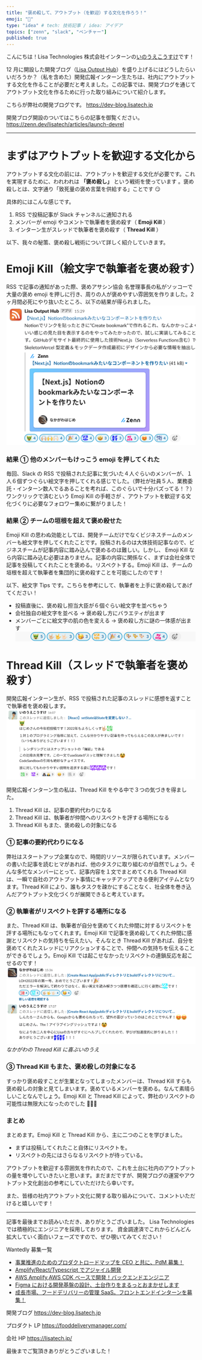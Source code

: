 ```yaml
---
title: "褒め殺して、アウトプット（を歓迎）する文化を作ろう！"
emoji: "🌟"
type: "idea" # tech: 技術記事 / idea: アイデア
topics: ["zenn", "slack", "ベンチャー"]
published: true
---
```


こんにちは！Lisa Technologies 株式会社インターンの[いのうえこうすけ](https://dev-blog.lisatech.jp/members/kosukeinoue/)です！

12 月に開設した開発ブログ（[Lisa Output Hub](https://dev-blog.lisatech.jp)）を盛り上げるにはどうしたらいいだろうか？（私を含めた）開発広報インターン生たちは、社内にアウトプットする文化を作ることが必要だと考えました。この記事では、開発ブログを通じてアウトプット文化を作るために行った取り組みについて紹介します。

こちらが弊社の開発ブログです。
https://dev-blog.lisatech.jp

開発ブログ開設のついてはこちらの記事を御覧ください。
https://zenn.dev/lisatech/articles/launch-devrel

---

# まずはアウトプットを歓迎する文化から

アウトプットする文化の前には、アウトプットを歓迎する文化が必要です。これを実現するために、われわれは **「褒め殺し」** という戦術を使っています 。褒め殺しとは、文字通り「致死量の褒め言葉を供給する」ことです 😏

具体的にはこんな感じです。

1. RSS で投稿記事が Slack チャンネルに通知される
2. メンバーが emoji やコメントで執筆者を褒め殺す（ **Emoji Kill** ）
3. インターン生がスレッドで執筆者を褒め殺す（ **Thread Kill** ）

以下、我々の秘策、褒め殺し戦術について詳しく紹介していきます。

# Emoji Kill（絵文字で執筆者を褒め殺す）

RSS で記事の通知があった際、褒めアサシン協会 名誉理事長の私がソッコーで大量の褒め emoji を押しに行き、周りの人が褒めやすい雰囲気を作りました。2 ヶ月間必死にやり抜いたところ、以下の結果が得られました。
![](/images/ex-emoji-kill2.png)

### 結果 ① 他のメンバーもけっこう emoji を押してくれた

毎回、Slack の RSS で投稿された記事に気づいた４人ぐらいのメンバーが、１人６個ずつぐらい絵文字を押してくれる感じでした。（弊社が社員５人、業務委託・インターン数人でるあることを考れば、このぐらいで十分バズってる！？） ワンクリックで済むという Emoji Kill の手軽さが 、アウトプットを歓迎する文化づくりに必要なフォロワー集めに繋がりました！

### 結果 ② チームの垣根を超えて褒め殺せた

Emoji Kill の思わぬ効能としては、開発チームだけでなくビジネスチームのメンバーも絵文字を押してくれたことです。投稿されるのは大体技術記事なので、ビジネスチームが記事内容に踏み込んで褒めるのは難しい。しかし、 Emoji Kill なら内容に踏み込む必要はありません。記事の内容に関係なく、まずは会社全体で記事を投稿してくれたことを褒める。リスペクトする。Emoji Kill は、チームの垣根を超えて執筆者を集団的に褒め殺すことを可能にしたのです！

以下、絵文字 Tips です。こちらを参考にして、執筆者を上手に褒め殺してあげてください！

- 投稿直後に、褒め殺し担当大臣が６個ぐらい絵文字を並べちゃう
- 会社独自の絵文字を並べる → 褒め殺し方にバラエティが出ます
- メンバーごとに絵文字の肌の色を変える → 褒め殺し方に謎の一体感が出ます
  ![](/images/emoji-line.png)

# Thread Kill（スレッドで執筆者を褒め殺す）

開発広報インターン生が、RSS で投稿された記事のスレッドに感想を返すことで執筆者を褒め殺します。
![](/images/ex-thread-kill.png)

開発広報インターン生の私は、Thread Kill をやる中で３つの気づきを得ました。

1. Thread Kill は、記事の要約代わりになる
2. Thread Kill は、執筆者が仲間へのリスペクトを評する場所になる
3. Thread Kill もまた、褒め殺しの対象になる

### ① 記事の要約代わりになる

弊社はスタートアップ企業なので、時間的リソースが限られています。メンバーの書いた記事を読むヒマがあれば、他のタスクに取り組むのが自然でしょう。そんな多忙なメンバーにとって、記事内容を１文でまとめてくれる Thread Kill は、一瞬で自社のアウトプット事情にキャッチアップできる便利アイテムとなります。Thread Kill により、誰もタスクを疎かにすることなく、社全体を巻き込んだアウトプット文化づくりが展開できると考えています。

### ② 執筆者がリスペクトを評する場所になる

また、Thread Kill は、執筆者が自分を褒めてくれた仲間に対するリスペクトを評する場所にもなってくれます。Emoji Kill で記事を褒め殺してくれた仲間に感謝とリスペクトの気持ちを伝えたい。そんなとき Thread Kill があれば、自分を褒めてくれたスレッドにリアクションすることで、仲間への気持ちを伝えることができるでしょう。Emoji Kill では起こせなかったリスペクトの連鎖反応を起こせるのです！
![](/images/thread-kill.png)
_なかがわの Thread Kill に喜ぶいのうえ_

### ③ Thread Kill もまた、褒め殺しの対象になる

すっかり褒め殺すことが生業となってしまったメンバーは、Thread Kill すらも褒め殺しの対象と見てしまいます。褒めているメンバーを褒める。なんて素晴らしいことなんでしょう。Emoji Kill と Thread Kill によって、弊社のリスペクトの可能性は無限大になったのでした 🎉🎉🎉

### まとめ

まとめます。Emoji Kill と Thread Kill から、主に二つのことを学びました。

- まずは投稿してくれたこと自体にリスペクトを。
- リスペクトの先にはさらなるリスペクトが待っている。

アウトプットを歓迎する雰囲気を作れたので、これを土台に社内のアウトプットの量を増やしていきたいと思います。まだまだですが、開発ブログの運営やアウトプット文化創出の参考にしていただけたら幸いです。

また、皆様の社内アウトプット文化に関する取り組みについて、コメントいただけると嬉しいです！

---

記事を最後までお読みいただき、ありがとうございました。
Lisa Technologies では積極的にエンジニアを採用しております。
資金調達済でこれからどんどん拡大していく面白いフェーズですので、ぜひ覗いてみてください！

Wantedly 募集一覧

- [事業推進のためのプロダクトロードマップを CEO と共に、PdM 募集！](https://www.wantedly.com/projects/753234)
- [Amplify/React/Typescript でアジャイル開発](https://www.wantedly.com/projects/765141)
- [AWS Amplify,AWS CDK ベースで開発！バックエンドエンジニア](https://www.wantedly.com/projects/752467)
- [Figma における開発基盤の設計、土台作りをまるっとおまかせします](https://www.wantedly.com/projects/766407)
- [成長市場、フードデリバリーの管理 SaaS。フロントエンドインターンを募集！](https://www.wantedly.com/projects/752452)

開発ブログ
https://dev-blog.lisatech.jp

プロダクト LP
https://fooddeliverymanager.com/

会社 HP
https://lisatech.jp/

最後までご覧頂きありがとうございました！
